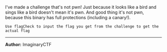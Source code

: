 I've made a challenge that's not pwn! Just because it looks like a bird and sings like a bird doesn't mean it's pwn. And good thing it's not pwn, because this binary has full protections (including a canary!).

`Use flagCheck to input the flag you get from the challenge to get the actual flag`

---
**Author:** ImaginaryCTF